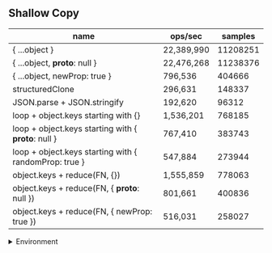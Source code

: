 ## Shallow Copy

|name|ops/sec|samples|
|-|-|-|
|{ ...object }|22,389,990|11208251|
|{ ...object, __proto__: null }|22,476,268|11238376|
|{ ...object, newProp: true }|796,536|404666|
|structuredClone|296,631|148337|
|JSON.parse + JSON.stringify|192,620|96312|
|loop + object.keys starting with {}|1,536,201|768185|
|loop + object.keys starting with { __proto__: null }|767,410|383743|
|loop + object.keys starting with { randomProp: true }|547,884|273944|
|object.keys + reduce(FN, {})|1,555,859|778063|
|object.keys + reduce(FN, { __proto__: null })|801,661|400836|
|object.keys + reduce(FN, { newProp: true })|516,031|258027|


<details>
<summary>Environment</summary>

* __Machine:__ linux x64 | 4 vCPUs | 7.6GB Mem
* __Run:__ Wed Oct 15 2025 22:29:34 GMT+0000 (Coordinated Universal Time)
* __Node:__ `v20.19.5`
</details>

<!--
{"environment":{"platform":"linux","arch":"x64","cpus":4,"totalMemory":7.597843170166016},"benchmarks":[{"name":"{ ...object }","samples":11208251,"opsSec":22389990.8626392},{"name":"{ ...object, __proto__: null }","samples":11238376,"opsSec":22476268.580415376},{"name":"{ ...object, newProp: true }","samples":404666,"opsSec":796536.667561007},{"name":"structuredClone","samples":148337,"opsSec":296631.5508385488},{"name":"JSON.parse + JSON.stringify","samples":96312,"opsSec":192620.88532028435},{"name":"loop + object.keys starting with {}","samples":768185,"opsSec":1536201.616940767},{"name":"loop + object.keys starting with { __proto__: null }","samples":383743,"opsSec":767410.1522501921},{"name":"loop + object.keys starting with { randomProp: true }","samples":273944,"opsSec":547884.7641925827},{"name":"object.keys + reduce(FN, {})","samples":778063,"opsSec":1555859.9043922715},{"name":"object.keys + reduce(FN, { __proto__: null })","samples":400836,"opsSec":801661.8188948999},{"name":"object.keys + reduce(FN, { newProp: true })","samples":258027,"opsSec":516031.6558293026}]}-->
